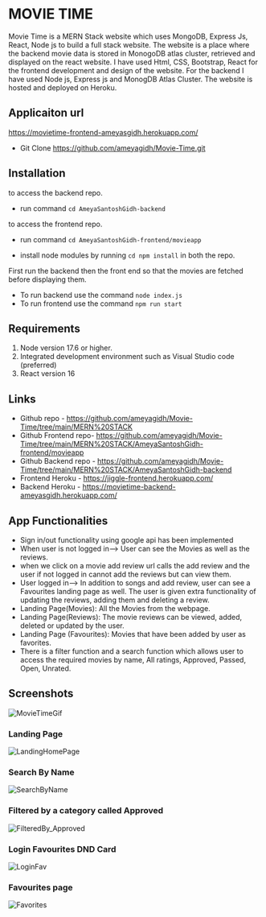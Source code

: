 # MOVIE TIME

Movie Time is a MERN Stack website which uses MongoDB, Express Js, React, Node js to build a full stack website. 
The website is a place where the backend movie data is stored  in MonogoDB atlas cluster, retrieved and displayed on the react website. I have used Html, CSS, Bootstrap, React for the frontend development and design of the website.
For the backend I have used Node js, Express js and MonogDB Atlas Cluster. 
The website is hosted and deployed on Heroku.

## Applicaiton url 

https://movietime-frontend-ameyasgidh.herokuapp.com/

- Git Clone https://github.com/ameyagidh/Movie-Time.git

## Installation
to access the backend repo.
- run command 
```cd AmeyaSantoshGidh-backend```

to access the frontend repo.
- run command 
```cd AmeyaSantoshGidh-frontend/movieapp``` 

- install node modules by running
```cd npm install``` in both the repo.

First run the backend then the front end so that the movies are fetched before displaying them.
- To run backend use the command 
```node index.js```
- To run frontend use the command 
```npm run start```

## Requirements
1) Node version 17.6 or higher.
2) Integrated development environment such as Visual Studio code (preferred)
3) React version 16 

## Links
- Github repo - https://github.com/ameyagidh/Movie-Time/tree/main/MERN%20STACK
- Github Frontend repo- https://github.com/ameyagidh/Movie-Time/tree/main/MERN%20STACK/AmeyaSantoshGidh-frontend/movieapp
- Github Backend repo - https://github.com/ameyagidh/Movie-Time/tree/main/MERN%20STACK/AmeyaSantoshGidh-backend
- Frontend Heroku - https://jiggle-frontend.herokuapp.com/
- Backend Heroku - https://movietime-backend-ameyasgidh.herokuapp.com/

## App Functionalities
- Sign in/out functionality using google api has been implemented
- When user is not logged in--> User can see the Movies as well as the reviews.
- when we click on a movie add review url calls the add review and the user if not logged in cannot add the reviews but can view them. 
- User logged in--> In addition to songs and add review, user can see a Favourites landing page as well. The user is given extra functionality of updating the reviews, adding them and deleting a review.
- Landing Page(Movies): All the Movies from the webpage. 
- Landing Page(Reviews): The movie reviews can be viewed, added, deleted or updated by the user. 
- Landing Page (Favourites): Movies that have been added by user as favorites.
- There is a filter function and a search function which allows user to access the required movies by name, All ratings, Approved, Passed, Open, Unrated.

## Screenshots
![MovieTimeGif](https://user-images.githubusercontent.com/65457905/190870065-ae027181-d8de-4e14-9a4b-d03118f2c005.gif)

### Landing Page
![LandingHomePage](https://user-images.githubusercontent.com/65457905/190870108-12f1f9e3-31c3-4510-abb8-ad5f24fb4a1f.PNG)

### Search By Name 
![SearchByName](https://user-images.githubusercontent.com/65457905/190870113-55326a10-526a-466d-a064-3657c993fb01.PNG)

### Filtered by a category called Approved
![FilteredBy_Approved](https://user-images.githubusercontent.com/65457905/190870116-e99b08a0-ae7c-410c-b59e-d77f7f920bfc.PNG)

### Login Favourites DND Card
![LoginFav](https://user-images.githubusercontent.com/65457905/190870110-0a98e2a9-88f3-4473-8bdd-4e1dd19085ba.PNG)

### Favourites page
![Favorites](https://user-images.githubusercontent.com/65457905/190870115-9f1dc385-d6de-42b7-af1d-4da2051f5e95.PNG)

